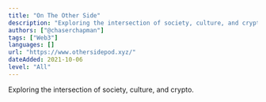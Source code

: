 ```yaml
---
title: "On The Other Side"
description: "Exploring the intersection of society, culture, and crypto."
authors: ["@chaserchapman"]
tags: ["Web3"]
languages: []
url: "https://www.othersidepod.xyz/"
dateAdded: 2021-10-06
level: "All"
---
```


Exploring the intersection of society, culture, and crypto.